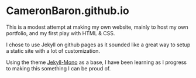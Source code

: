 # CameronBaron.github.io

This is a modest attempt at making my own website, mainly to host my own portfolio, and my first play with HTML & CSS.

I chose to use Jekyll on github pages as it sounded like a great way to setup a static site with a lot of customization.

Using the theme <a href="https://github.com/AkshayAgarwal007/Jekyll-Mono">Jekyll-Mono</a> as a base, I have been learning as I progress to making this something I can be proud of.